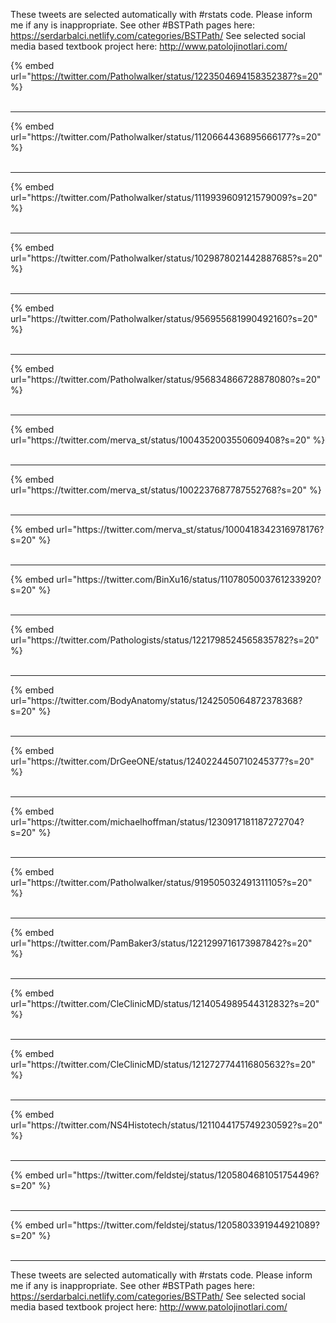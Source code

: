 

These tweets are selected automatically with #rstats code. Please inform me if any is inappropriate.
See other #BSTPath pages here: https://serdarbalci.netlify.com/categories/BSTPath/ 
See selected social media based textbook project here: http://www.patolojinotlari.com/

{% embed url="https://twitter.com/Patholwalker/status/1223504694158352387?s=20" %}<br>
<br>
<hr>
{% embed url="https://twitter.com/Patholwalker/status/1120664436895666177?s=20" %}<br>
<br>
<hr>
{% embed url="https://twitter.com/Patholwalker/status/1119939609121579009?s=20" %}<br>
<br>
<hr>
{% embed url="https://twitter.com/Patholwalker/status/1029878021442887685?s=20" %}<br>
<br>
<hr>
{% embed url="https://twitter.com/Patholwalker/status/956955681990492160?s=20" %}<br>
<br>
<hr>
{% embed url="https://twitter.com/Patholwalker/status/956834866728878080?s=20" %}<br>
<br>
<hr>
{% embed url="https://twitter.com/merva_st/status/1004352003550609408?s=20" %}<br>
<br>
<hr>
{% embed url="https://twitter.com/merva_st/status/1002237687787552768?s=20" %}<br>
<br>
<hr>
{% embed url="https://twitter.com/merva_st/status/1000418342316978176?s=20" %}<br>
<br>
<hr>
{% embed url="https://twitter.com/BinXu16/status/1107805003761233920?s=20" %}<br>
<br>
<hr>
{% embed url="https://twitter.com/Pathologists/status/1221798524565835782?s=20" %}<br>
<br>
<hr>
{% embed url="https://twitter.com/BodyAnatomy/status/1242505064872378368?s=20" %}<br>
<br>
<hr>
{% embed url="https://twitter.com/DrGeeONE/status/1240224450710245377?s=20" %}<br>
<br>
<hr>
{% embed url="https://twitter.com/michaelhoffman/status/1230917181187272704?s=20" %}<br>
<br>
<hr>
{% embed url="https://twitter.com/Patholwalker/status/919505032491311105?s=20" %}<br>
<br>
<hr>
{% embed url="https://twitter.com/PamBaker3/status/1221299716173987842?s=20" %}<br>
<br>
<hr>
{% embed url="https://twitter.com/CleClinicMD/status/1214054989544312832?s=20" %}<br>
<br>
<hr>
{% embed url="https://twitter.com/CleClinicMD/status/1212727744116805632?s=20" %}<br>
<br>
<hr>
{% embed url="https://twitter.com/NS4Histotech/status/1211044175749230592?s=20" %}<br>
<br>
<hr>
{% embed url="https://twitter.com/feldstej/status/1205804681051754496?s=20" %}<br>
<br>
<hr>
{% embed url="https://twitter.com/feldstej/status/1205803391944921089?s=20" %}<br>
<br>
<hr>


These tweets are selected automatically with #rstats code. Please inform me if any is inappropriate.
See other #BSTPath pages here: https://serdarbalci.netlify.com/categories/BSTPath/ 
See selected social media based textbook project here: http://www.patolojinotlari.com/
